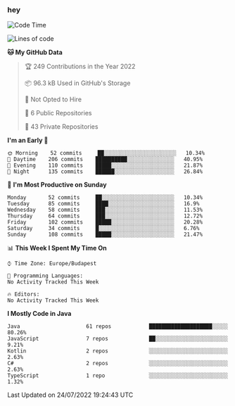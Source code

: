 ### hey

<!--START_SECTION:waka-->
![Code Time](http://img.shields.io/badge/Code%20Time-801%20hrs%2035%20mins-blue)

![Lines of code](https://img.shields.io/badge/From%20Hello%20World%20I%27ve%20Written-508%20Thousand%20lines%20of%20code-blue)

**🐱 My GitHub Data** 

> 🏆 249 Contributions in the Year 2022
 > 
> 📦 96.3 kB Used in GitHub's Storage 
 > 
> 🚫 Not Opted to Hire
 > 
> 📜 6 Public Repositories 
 > 
> 🔑 43 Private Repositories  
 > 
**I'm an Early 🐤** 

```text
🌞 Morning    52 commits     ██░░░░░░░░░░░░░░░░░░░░░░░   10.34% 
🌆 Daytime    206 commits    ██████████░░░░░░░░░░░░░░░   40.95% 
🌃 Evening    110 commits    █████░░░░░░░░░░░░░░░░░░░░   21.87% 
🌙 Night      135 commits    ██████░░░░░░░░░░░░░░░░░░░   26.84%

```
📅 **I'm Most Productive on Sunday** 

```text
Monday       52 commits     ██░░░░░░░░░░░░░░░░░░░░░░░   10.34% 
Tuesday      85 commits     ████░░░░░░░░░░░░░░░░░░░░░   16.9% 
Wednesday    58 commits     ███░░░░░░░░░░░░░░░░░░░░░░   11.53% 
Thursday     64 commits     ███░░░░░░░░░░░░░░░░░░░░░░   12.72% 
Friday       102 commits    █████░░░░░░░░░░░░░░░░░░░░   20.28% 
Saturday     34 commits     █░░░░░░░░░░░░░░░░░░░░░░░░   6.76% 
Sunday       108 commits    █████░░░░░░░░░░░░░░░░░░░░   21.47%

```


📊 **This Week I Spent My Time On** 

```text
⌚︎ Time Zone: Europe/Budapest

💬 Programming Languages: 
No Activity Tracked This Week

🔥 Editors: 
No Activity Tracked This Week

```

**I Mostly Code in Java** 

```text
Java                     61 repos            ████████████████████░░░░░   80.26% 
JavaScript               7 repos             ██░░░░░░░░░░░░░░░░░░░░░░░   9.21% 
Kotlin                   2 repos             ░░░░░░░░░░░░░░░░░░░░░░░░░   2.63% 
C#                       2 repos             ░░░░░░░░░░░░░░░░░░░░░░░░░   2.63% 
TypeScript               1 repo              ░░░░░░░░░░░░░░░░░░░░░░░░░   1.32%

```



 Last Updated on 24/07/2022 19:24:43 UTC
<!--END_SECTION:waka-->
